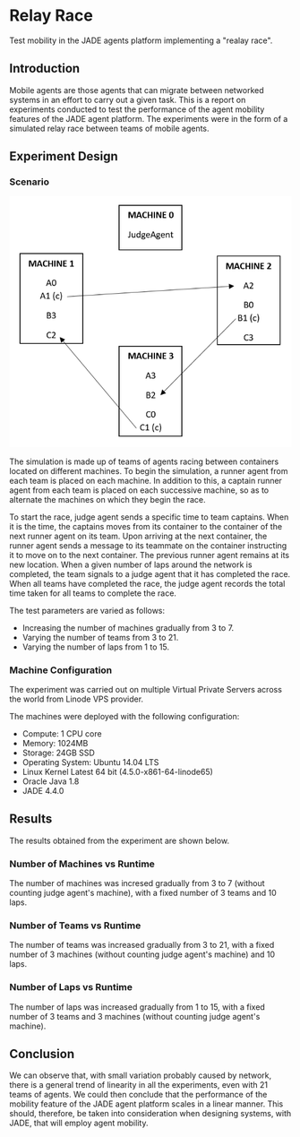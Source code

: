 # Relay Race

Test mobility in the JADE agents platform implementing a "realay race".

## Introduction

Mobile agents are those agents that can migrate between networked systems in an effort to carry out a given task. This is a report on experiments conducted to test the performance of the agent mobility features of the JADE agent platform. The experiments were in the form of a simulated relay race between teams of mobile agents.

## Experiment Design

### Scenario

![Sample scenario with 3 teams](https://raw.githubusercontent.com/davidmigloz/relay-race-agents/master/docs/report/images/scenario.png)

The simulation is made up of teams of agents racing between containers located on different machines. To begin the simulation, a runner agent from each team is placed on each machine. In addition to this, a captain runner agent from each team is placed on each successive machine, so as to alternate the machines on which they begin the race.

To start the race, judge agent sends a specific time to team captains. When it is the time, the captains moves from its container to the container of the next runner agent on its team. Upon arriving at the next container, the runner agent sends a message to its teammate on the container instructing it to move on to the next container. The previous runner agent remains at its new location. When a given number of laps around the network is completed, the team signals to a judge agent that it has completed the race. When all teams have completed the race, the judge agent records the total time taken for all teams to complete the race.

The test parameters are varied as follows:

- Increasing the number of machines gradually from 3 to 7.
- Varying the number of teams from 3 to 21.
- Varying the number of laps from 1 to 15.

### Machine Configuration

The experiment was carried out on multiple Virtual Private Servers across the world from Linode VPS provider. 

The machines were deployed with the following configuration:

- Compute: 1 CPU core
- Memory: 1024MB
- Storage: 24GB SSD
- Operating System: Ubuntu 14.04 LTS
- Linux Kernel Latest 64 bit (4.5.0-x861-64-linode65)
- Oracle Java 1.8
- JADE 4.4.0

## Results

The results obtained from the experiment are shown below.

### Number of Machines vs Runtime

The number of machines was incresed gradually from 3 to 7 (without counting judge agent's machine), with a fixed number of 3 teams and 10 laps.

### Number of Teams vs Runtime

The number of teams was increased gradually from 3 to 21, with a fixed number of 3 machines (without counting judge agent's machine) and 10 laps.

### Number of Laps vs Runtime

The number of laps was increased gradually from 1 to 15, with a fixed number of 3 teams and 3 machines (without counting judge agent's machine).

## Conclusion

We can observe that, with small variation probably caused by network, there is a general trend of linearity in all the experiments, even with 21 teams of agents. We could then conclude that the performance of the mobility feature of the JADE agent platform scales in a linear manner. This should, therefore, be taken into consideration when designing systems, with JADE, that will employ agent mobility.
